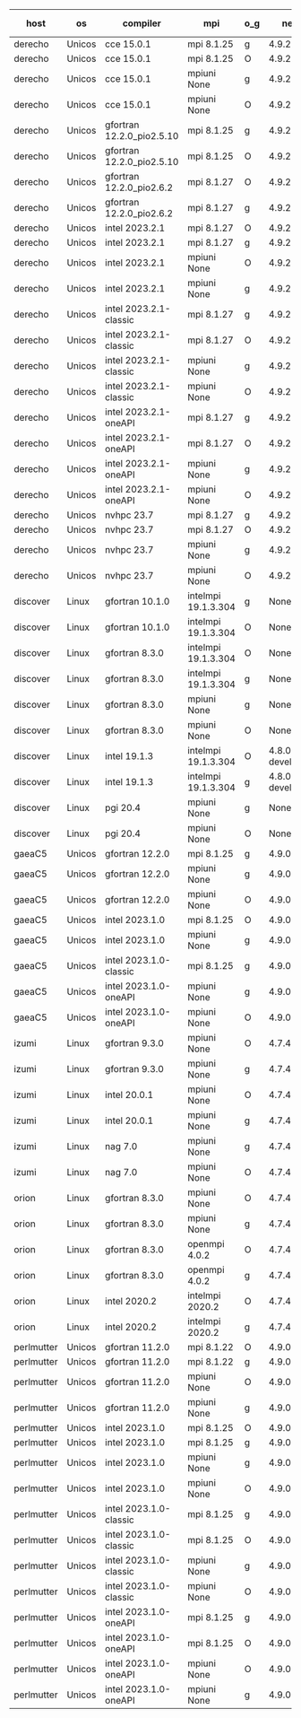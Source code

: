 

| host     | os       | compiler                              | mpi                      | o_g        | netcdf        | build       | u_pass          | u_fail          | s_pass            | s_fail            | e_pass             | e_fail             | nuopc_pass       | nuopc_fail       | artifacts link          |
|----------|----------|---------------------------------------|--------------------------|------------|---------------|-------------|-----------------|-----------------|-------------------|-------------------|--------------------|--------------------|------------------|------------------|-------------------------|
| derecho | Unicos | cce 15.0.1 | mpi 8.1.25  | g | 4.9.2  | PASS | 14032 | 76 | 49 | 0 | 81 | 0 | 47 | 0 | <a href="https://github.com/esmf-org/esmf-test-artifacts/tree/acdbebac9506c3a3a5ad648b963bef0ae612a73d/develop/cce/15.0.1/g/mpi/8.1.25" target="_blank">acdbeba</a> | 
| derecho | Unicos | cce 15.0.1 | mpi 8.1.25  | O | 4.9.2  | PASS | 14029 | 79 | 49 | 0 | 81 | 0 | 47 | 0 | <a href="https://github.com/esmf-org/esmf-test-artifacts/tree/6ffd4f1ca2c430474aa1770f4d61a65a2ed97113/develop/cce/15.0.1/O/mpi/8.1.25" target="_blank">6ffd4f1</a> | 
| derecho | Unicos | cce 15.0.1 | mpiuni None  | g | 4.9.2  | PASS | 12364 | 76 | 8 | 0 | 44 | 0 | None | None | <a href="https://github.com/esmf-org/esmf-test-artifacts/tree/7688e13bb9dbf58fb0d2451c8f2be549bb6b718f/develop/cce/15.0.1/g/mpiuni/None" target="_blank">7688e13</a> | 
| derecho | Unicos | cce 15.0.1 | mpiuni None  | O | 4.9.2  | PASS | 12362 | 78 | 8 | 0 | 44 | 0 | None | None | <a href="https://github.com/esmf-org/esmf-test-artifacts/tree/336b8294ccb189e73d5cfc9d63c7bc5744d2167c/develop/cce/15.0.1/O/mpiuni/None" target="_blank">336b829</a> | 
| derecho | Unicos | gfortran 12.2.0_pio2.5.10 | mpi 8.1.25  | g | 4.9.2  | PASS | 14108 | 0 | 49 | 0 | 81 | 0 | 47 | 0 | <a href="https://github.com/esmf-org/esmf-test-artifacts/tree/a81529593d80f5b37543672c86d892cc364cc63d/develop/gfortran/12.2.0_pio2.5.10/g/mpi/8.1.25" target="_blank">a815295</a> | 
| derecho | Unicos | gfortran 12.2.0_pio2.5.10 | mpi 8.1.25  | O | 4.9.2  | PASS | 14108 | 0 | 49 | 0 | 81 | 0 | 47 | 0 | <a href="https://github.com/esmf-org/esmf-test-artifacts/tree/9724fdb19a334eba0f0f97d23a652195f71acde9/develop/gfortran/12.2.0_pio2.5.10/O/mpi/8.1.25" target="_blank">9724fdb</a> | 
| derecho | Unicos | gfortran 12.2.0_pio2.6.2 | mpi 8.1.27  | O | 4.9.2  | PASS | 14108 | 0 | 49 | 0 | 81 | 0 | 47 | 0 | <a href="https://github.com/esmf-org/esmf-test-artifacts/tree/ea8ffb48c09219c520f65ad44d1eee803de60e30/develop/gfortran/12.2.0_pio2.6.2/O/mpi/8.1.27" target="_blank">ea8ffb4</a> | 
| derecho | Unicos | gfortran 12.2.0_pio2.6.2 | mpi 8.1.27  | g | 4.9.2  | PASS | 14108 | 0 | 49 | 0 | 81 | 0 | 47 | 0 | <a href="https://github.com/esmf-org/esmf-test-artifacts/tree/c67047b088f592d7d172c7e9887e6c287345aff9/develop/gfortran/12.2.0_pio2.6.2/g/mpi/8.1.27" target="_blank">c67047b</a> | 
| derecho | Unicos | intel 2023.2.1 | mpi 8.1.27  | O | 4.9.2  | PASS | 14108 | 0 | 49 | 0 | 81 | 0 | 47 | 0 | <a href="https://github.com/esmf-org/esmf-test-artifacts/tree/36def78294d88fae8d19bf570dcd0f09e7e61e85/develop/intel/2023.2.1/O/mpi/8.1.27" target="_blank">36def78</a> | 
| derecho | Unicos | intel 2023.2.1 | mpi 8.1.27  | g | 4.9.2  | PASS | 14108 | 0 | 49 | 0 | 81 | 0 | 47 | 0 | <a href="https://github.com/esmf-org/esmf-test-artifacts/tree/62069916d1ac461f57a3f03df6252b7f85f648ae/develop/intel/2023.2.1/g/mpi/8.1.27" target="_blank">6206991</a> | 
| derecho | Unicos | intel 2023.2.1 | mpiuni None  | O | 4.9.2  | PASS | 12440 | 0 | 8 | 0 | 44 | 0 | None | None | <a href="https://github.com/esmf-org/esmf-test-artifacts/tree/c8f5e5eb6578c0a838b9fab7a07bf45c27c57969/develop/intel/2023.2.1/O/mpiuni/None" target="_blank">c8f5e5e</a> | 
| derecho | Unicos | intel 2023.2.1 | mpiuni None  | g | 4.9.2  | PASS | 12440 | 0 | 8 | 0 | 44 | 0 | None | None | <a href="https://github.com/esmf-org/esmf-test-artifacts/tree/7e7e52f41443f7a7e3f8d059ebef242e85594736/develop/intel/2023.2.1/g/mpiuni/None" target="_blank">7e7e52f</a> | 
| derecho | Unicos | intel 2023.2.1-classic | mpi 8.1.27  | g | 4.9.2  | PASS | 14108 | 0 | 49 | 0 | 81 | 0 | 47 | 0 | <a href="https://github.com/esmf-org/esmf-test-artifacts/tree/ab1584216d681ebc4774e337522db02dae6d7ab4/develop/intel/2023.2.1-classic/g/mpi/8.1.27" target="_blank">ab15842</a> | 
| derecho | Unicos | intel 2023.2.1-classic | mpi 8.1.27  | O | 4.9.2  | PASS | 14108 | 0 | 49 | 0 | 81 | 0 | 47 | 0 | <a href="https://github.com/esmf-org/esmf-test-artifacts/tree/3586c0c3a0d5a379e6a5a55c333b12c3d149782e/develop/intel/2023.2.1-classic/O/mpi/8.1.27" target="_blank">3586c0c</a> | 
| derecho | Unicos | intel 2023.2.1-classic | mpiuni None  | g | 4.9.2  | PASS | 12440 | 0 | 8 | 0 | 44 | 0 | None | None | <a href="https://github.com/esmf-org/esmf-test-artifacts/tree/fbe2d5613ca9aa4c41b9cbd4df3e2b6c94290cbb/develop/intel/2023.2.1-classic/g/mpiuni/None" target="_blank">fbe2d56</a> | 
| derecho | Unicos | intel 2023.2.1-classic | mpiuni None  | O | 4.9.2  | PASS | 12440 | 0 | 8 | 0 | 44 | 0 | None | None | <a href="https://github.com/esmf-org/esmf-test-artifacts/tree/97a46b280f747cf9698bc96202e69019452629d8/develop/intel/2023.2.1-classic/O/mpiuni/None" target="_blank">97a46b2</a> | 
| derecho | Unicos | intel 2023.2.1-oneAPI | mpi 8.1.27  | g | 4.9.2  | PASS | 14108 | 0 | 49 | 0 | 81 | 0 | 47 | 0 | <a href="https://github.com/esmf-org/esmf-test-artifacts/tree/361fa24ea6904d7d1ac6c05feaea1b70d4c67adc/develop/intel/2023.2.1-oneAPI/g/mpi/8.1.27" target="_blank">361fa24</a> | 
| derecho | Unicos | intel 2023.2.1-oneAPI | mpi 8.1.27  | O | 4.9.2  | PASS | 14108 | 0 | 48 | 1 | 81 | 0 | 47 | 0 | <a href="https://github.com/esmf-org/esmf-test-artifacts/tree/ddb7969090e2e1e3d21e1f319c3a2af3f7222a26/develop/intel/2023.2.1-oneAPI/O/mpi/8.1.27" target="_blank">ddb7969</a> | 
| derecho | Unicos | intel 2023.2.1-oneAPI | mpiuni None  | g | 4.9.2  | PASS | 12440 | 0 | 8 | 0 | 44 | 0 | None | None | <a href="https://github.com/esmf-org/esmf-test-artifacts/tree/345b58aee7b2fd5918db5b5b152447fd3edbec4d/develop/intel/2023.2.1-oneAPI/g/mpiuni/None" target="_blank">345b58a</a> | 
| derecho | Unicos | intel 2023.2.1-oneAPI | mpiuni None  | O | 4.9.2  | PASS | 12440 | 0 | 8 | 0 | 44 | 0 | None | None | <a href="https://github.com/esmf-org/esmf-test-artifacts/tree/cff5b1bf049ed3d0fc006f130ea3831010ea9a7b/develop/intel/2023.2.1-oneAPI/O/mpiuni/None" target="_blank">cff5b1b</a> | 
| derecho | Unicos | nvhpc 23.7 | mpi 8.1.27  | g | 4.9.2  | PASS | 14108 | 0 | 49 | 0 | 81 | 0 | 47 | 0 | <a href="https://github.com/esmf-org/esmf-test-artifacts/tree/1f7d801e72469cd40e8f89fd7f199d49b37258c9/develop/nvhpc/23.7/g/mpi/8.1.27" target="_blank">1f7d801</a> | 
| derecho | Unicos | nvhpc 23.7 | mpi 8.1.27  | O | 4.9.2  | PASS | 14108 | 0 | 49 | 0 | 81 | 0 | 47 | 0 | <a href="https://github.com/esmf-org/esmf-test-artifacts/tree/70853b600ec102e80eeefa7014b1cc59035aa36f/develop/nvhpc/23.7/O/mpi/8.1.27" target="_blank">70853b6</a> | 
| derecho | Unicos | nvhpc 23.7 | mpiuni None  | g | 4.9.2  | PASS | 12440 | 0 | 8 | 0 | 44 | 0 | None | None | <a href="https://github.com/esmf-org/esmf-test-artifacts/tree/b5bb0a80fa567a6dc8fdfe7cea371fd44c538837/develop/nvhpc/23.7/g/mpiuni/None" target="_blank">b5bb0a8</a> | 
| derecho | Unicos | nvhpc 23.7 | mpiuni None  | O | 4.9.2  | PASS | 12440 | 0 | 8 | 0 | 44 | 0 | None | None | <a href="https://github.com/esmf-org/esmf-test-artifacts/tree/2ea844a59a4c794a639145a4e979c99fe51b81e6/develop/nvhpc/23.7/O/mpiuni/None" target="_blank">2ea844a</a> | 
| discover | Linux | gfortran 10.1.0 | intelmpi 19.1.3.304  | g | None  | PASS | 14093 | 15 | 49 | 0 | 81 | 0 | 47 | 0 | <a href="https://github.com/esmf-org/esmf-test-artifacts/tree/61c1e92be3d4eac315e5bbc6ec82d66e3c064419/develop/gfortran/10.1.0/g/intelmpi/19.1.3.304" target="_blank">61c1e92</a> | 
| discover | Linux | gfortran 10.1.0 | intelmpi 19.1.3.304  | O | None  | PASS | 14093 | 15 | 49 | 0 | 81 | 0 | 47 | 0 | <a href="https://github.com/esmf-org/esmf-test-artifacts/tree/f4ae03cc99f44c0775f5784e7317e69b51f52a05/develop/gfortran/10.1.0/O/intelmpi/19.1.3.304" target="_blank">f4ae03c</a> | 
| discover | Linux | gfortran 8.3.0 | intelmpi 19.1.3.304  | O | None  | PASS | 14093 | 15 | 49 | 0 | 81 | 0 | 47 | 0 | <a href="https://github.com/esmf-org/esmf-test-artifacts/tree/f90f21775283e2a96d6cdf38c10eb31731f9c70f/develop/gfortran/8.3.0/O/intelmpi/19.1.3.304" target="_blank">f90f217</a> | 
| discover | Linux | gfortran 8.3.0 | intelmpi 19.1.3.304  | g | None  | PASS | 14093 | 15 | 49 | 0 | 81 | 0 | 47 | 0 | <a href="https://github.com/esmf-org/esmf-test-artifacts/tree/cf9f5a2d0887504d5362bb05b4197bebe94de197/develop/gfortran/8.3.0/g/intelmpi/19.1.3.304" target="_blank">cf9f5a2</a> | 
| discover | Linux | gfortran 8.3.0 | mpiuni None  | g | None  | PASS | 12440 | 0 | 8 | 0 | 44 | 0 | None | None | <a href="https://github.com/esmf-org/esmf-test-artifacts/tree/95d8fccd0d6814ff40eba2d189ff293e6979518e/develop/gfortran/8.3.0/g/mpiuni/None" target="_blank">95d8fcc</a> | 
| discover | Linux | gfortran 8.3.0 | mpiuni None  | O | None  | PASS | 12440 | 0 | 8 | 0 | 44 | 0 | None | None | <a href="https://github.com/esmf-org/esmf-test-artifacts/tree/a427023d76af236463afaed2f5db039bb4c66250/develop/gfortran/8.3.0/O/mpiuni/None" target="_blank">a427023</a> | 
| discover | Linux | intel 19.1.3 | intelmpi 19.1.3.304  | O | 4.8.0-development  | PASS | 14108 | 0 | 49 | 0 | 81 | 0 | 47 | 0 | <a href="https://github.com/esmf-org/esmf-test-artifacts/tree/9983e3e200a9dd5264578f25ccfdc1caa1e2a9ca/develop/intel/19.1.3/O/intelmpi/19.1.3.304" target="_blank">9983e3e</a> | 
| discover | Linux | intel 19.1.3 | intelmpi 19.1.3.304  | g | 4.8.0-development  | PASS | None | None | None | None | None | None | None | None | <a href="https://github.com/esmf-org/esmf-test-artifacts/tree/d89f163a6b728b1e191e857696eb10a9854d506b/develop/intel/19.1.3/g/intelmpi/19.1.3.304" target="_blank">d89f163</a> | 
| discover | Linux | pgi 20.4 | mpiuni None  | g | None  | PASS | 12440 | 0 | 8 | 0 | 44 | 0 | None | None | <a href="https://github.com/esmf-org/esmf-test-artifacts/tree/218388af124a2d20af14f35b5ccc627f94774a59/develop/pgi/20.4/g/mpiuni/None" target="_blank">218388a</a> | 
| discover | Linux | pgi 20.4 | mpiuni None  | O | None  | PASS | 12440 | 0 | 8 | 0 | 44 | 0 | None | None | <a href="https://github.com/esmf-org/esmf-test-artifacts/tree/d5c136fe72000b2df7f7de80c6cec8490afc6517/develop/pgi/20.4/O/mpiuni/None" target="_blank">d5c136f</a> | 
| gaeaC5 | Unicos | gfortran 12.2.0 | mpi 8.1.25  | g | 4.9.0  | PASS | None | None | None | None | None | None | None | None | <a href="https://github.com/esmf-org/esmf-test-artifacts/tree/d7994e1d41d46ac6dc9e3a520348f78d50f0e738/develop/gfortran/12.2.0/g/mpi/8.1.25" target="_blank">d7994e1</a> | 
| gaeaC5 | Unicos | gfortran 12.2.0 | mpiuni None  | g | 4.9.0  | PASS | 12440 | 0 | 8 | 0 | 44 | 0 | None | None | <a href="https://github.com/esmf-org/esmf-test-artifacts/tree/fe418c007da6224b63e5999595eb8b615b534c52/develop/gfortran/12.2.0/g/mpiuni/None" target="_blank">fe418c0</a> | 
| gaeaC5 | Unicos | gfortran 12.2.0 | mpiuni None  | O | 4.9.0  | PASS | 12440 | 0 | 8 | 0 | 44 | 0 | None | None | <a href="https://github.com/esmf-org/esmf-test-artifacts/tree/ffaed192b10cc2e200973941a7c86c65dc639ffe/develop/gfortran/12.2.0/O/mpiuni/None" target="_blank">ffaed19</a> | 
| gaeaC5 | Unicos | intel 2023.1.0 | mpi 8.1.25  | O | 4.9.0  | PASS | None | None | None | None | None | None | None | None | <a href="https://github.com/esmf-org/esmf-test-artifacts/tree/9f4feb413c51191f75009407f61f23d45fc7c28d/develop/intel/2023.1.0/O/mpi/8.1.25" target="_blank">9f4feb4</a> | 
| gaeaC5 | Unicos | intel 2023.1.0 | mpiuni None  | g | 4.9.0  | PASS | 12440 | 0 | 8 | 0 | 44 | 0 | None | None | <a href="https://github.com/esmf-org/esmf-test-artifacts/tree/fbaf938a78c1f9b6f3bb421986530beedb89c21a/develop/intel/2023.1.0/g/mpiuni/None" target="_blank">fbaf938</a> | 
| gaeaC5 | Unicos | intel 2023.1.0-classic | mpi 8.1.25  | g | 4.9.0  | PASS | 14108 | 0 | 49 | 0 | 81 | 0 | 47 | 0 | <a href="https://github.com/esmf-org/esmf-test-artifacts/tree/3653845e027a6fe7a3571c25ecf2072e30976f00/develop/intel/2023.1.0-classic/g/mpi/8.1.25" target="_blank">3653845</a> | 
| gaeaC5 | Unicos | intel 2023.1.0-oneAPI | mpiuni None  | g | 4.9.0  | PASS | None | None | None | None | None | None | None | None | <a href="https://github.com/esmf-org/esmf-test-artifacts/tree/8d6c404cd40dd74ff736ccb801cb5fcbf712dacd/develop/intel/2023.1.0-oneAPI/g/mpiuni/None" target="_blank">8d6c404</a> | 
| gaeaC5 | Unicos | intel 2023.1.0-oneAPI | mpiuni None  | O | 4.9.0  | PASS | 12440 | 0 | 8 | 0 | 44 | 0 | None | None | <a href="https://github.com/esmf-org/esmf-test-artifacts/tree/b54f9f9696614f426196355ac6968400222d7141/develop/intel/2023.1.0-oneAPI/O/mpiuni/None" target="_blank">b54f9f9</a> | 
| izumi | Linux | gfortran 9.3.0 | mpiuni None  | O | 4.7.4  | PASS | 12440 | 0 | 8 | 0 | 44 | 0 | None | None | <a href="https://github.com/esmf-org/esmf-test-artifacts/tree/bd25484637ceaa880b0dbff620c7552b38693317/develop/gfortran/9.3.0/O/mpiuni/None" target="_blank">bd25484</a> | 
| izumi | Linux | gfortran 9.3.0 | mpiuni None  | g | 4.7.4  | PASS | None | None | None | None | None | None | None | None | <a href="https://github.com/esmf-org/esmf-test-artifacts/tree/36398813a278b0789ed95d17324ad2bd0d2dd0dd/develop/gfortran/9.3.0/g/mpiuni/None" target="_blank">3639881</a> | 
| izumi | Linux | intel 20.0.1 | mpiuni None  | O | 4.7.4  | PASS | None | None | None | None | None | None | None | None | <a href="https://github.com/esmf-org/esmf-test-artifacts/tree/9b73a308277c84f80662816a6f8bc67ceeead540/develop/intel/20.0.1/O/mpiuni/None" target="_blank">9b73a30</a> | 
| izumi | Linux | intel 20.0.1 | mpiuni None  | g | 4.7.4  | PASS | None | None | None | None | None | None | None | None | <a href="https://github.com/esmf-org/esmf-test-artifacts/tree/631ba3da6b0a2ddfff7d5d6f76febe8a4c2316c5/develop/intel/20.0.1/g/mpiuni/None" target="_blank">631ba3d</a> | 
| izumi | Linux | nag 7.0 | mpiuni None  | g | 4.7.4  | PASS | None | None | None | None | None | None | None | None | <a href="https://github.com/esmf-org/esmf-test-artifacts/tree/3b69cb03d2eda35dc6e41b8884ae39b973fd4092/develop/nag/7.0/g/mpiuni/None" target="_blank">3b69cb0</a> | 
| izumi | Linux | nag 7.0 | mpiuni None  | O | 4.7.4  | PASS | None | None | None | None | None | None | None | None | <a href="https://github.com/esmf-org/esmf-test-artifacts/tree/a7ec2e7de92b384727f342a806b909dc4d25e416/develop/nag/7.0/O/mpiuni/None" target="_blank">a7ec2e7</a> | 
| orion | Linux | gfortran 8.3.0 | mpiuni None  | O | 4.7.4  | PASS | 12440 | 0 | 8 | 0 | 44 | 0 | None | None | <a href="https://github.com/esmf-org/esmf-test-artifacts/tree/aad0fc72bf0e6a48dbe53ce4b3585a7f5b2534e3/develop/gfortran/8.3.0/O/mpiuni/None" target="_blank">aad0fc7</a> | 
| orion | Linux | gfortran 8.3.0 | mpiuni None  | g | 4.7.4  | PASS | 12440 | 0 | 8 | 0 | 44 | 0 | None | None | <a href="https://github.com/esmf-org/esmf-test-artifacts/tree/aa63601df76b1baa4a9c508d0e154344de97adba/develop/gfortran/8.3.0/g/mpiuni/None" target="_blank">aa63601</a> | 
| orion | Linux | gfortran 8.3.0 | openmpi 4.0.2  | O | 4.7.4  | PASS | 14108 | 0 | 49 | 0 | 81 | 0 | 47 | 0 | <a href="https://github.com/esmf-org/esmf-test-artifacts/tree/83c94aca27491b23a42d78c9585532db2558d3bf/develop/gfortran/8.3.0/O/openmpi/4.0.2" target="_blank">83c94ac</a> | 
| orion | Linux | gfortran 8.3.0 | openmpi 4.0.2  | g | 4.7.4  | PASS | 14108 | 0 | 49 | 0 | 81 | 0 | 47 | 0 | <a href="https://github.com/esmf-org/esmf-test-artifacts/tree/02b396cba1dbc4e02b0639722700f9e4f2471c74/develop/gfortran/8.3.0/g/openmpi/4.0.2" target="_blank">02b396c</a> | 
| orion | Linux | intel 2020.2 | intelmpi 2020.2  | O | 4.7.4  | PASS | 14108 | 0 | 49 | 0 | 81 | 0 | 47 | 0 | <a href="https://github.com/esmf-org/esmf-test-artifacts/tree/9123fbf140cda6c9f41a666534001c3c1fc1c52b/develop/intel/2020.2/O/intelmpi/2020.2" target="_blank">9123fbf</a> | 
| orion | Linux | intel 2020.2 | intelmpi 2020.2  | g | 4.7.4  | PASS | 14108 | 0 | 49 | 0 | 81 | 0 | 47 | 0 | <a href="https://github.com/esmf-org/esmf-test-artifacts/tree/de7d1124c9f8fd4fabdbd08c2513935a84162ee5/develop/intel/2020.2/g/intelmpi/2020.2" target="_blank">de7d112</a> | 
| perlmutter | Unicos | gfortran 11.2.0 | mpi 8.1.22  | O | 4.9.0  | PASS | 14108 | 0 | 49 | 0 | 81 | 0 | 47 | 0 | <a href="https://github.com/esmf-org/esmf-test-artifacts/tree/b1ccadd58613d98b59e01bac9113ec960685ecc6/develop/gfortran/11.2.0/O/mpi/8.1.22" target="_blank">b1ccadd</a> | 
| perlmutter | Unicos | gfortran 11.2.0 | mpi 8.1.22  | g | 4.9.0  | PASS | 14108 | 0 | 49 | 0 | 81 | 0 | 47 | 0 | <a href="https://github.com/esmf-org/esmf-test-artifacts/tree/cd2f2cf6c5930a4a6b051ff23c5dd5919336bc25/develop/gfortran/11.2.0/g/mpi/8.1.22" target="_blank">cd2f2cf</a> | 
| perlmutter | Unicos | gfortran 11.2.0 | mpiuni None  | O | 4.9.0  | PASS | 12440 | 0 | 8 | 0 | 44 | 0 | None | None | <a href="https://github.com/esmf-org/esmf-test-artifacts/tree/c8fc537f28b0ccb5ca51d073ab307b768ff4e324/develop/gfortran/11.2.0/O/mpiuni/None" target="_blank">c8fc537</a> | 
| perlmutter | Unicos | gfortran 11.2.0 | mpiuni None  | g | 4.9.0  | PASS | 12440 | 0 | 8 | 0 | 44 | 0 | None | None | <a href="https://github.com/esmf-org/esmf-test-artifacts/tree/1943de714e4fa62a3e0cac8003d7fd43d7de6866/develop/gfortran/11.2.0/g/mpiuni/None" target="_blank">1943de7</a> | 
| perlmutter | Unicos | intel 2023.1.0 | mpi 8.1.25  | O | 4.9.0  | PASS | 14108 | 0 | 49 | 0 | 81 | 0 | 47 | 0 | <a href="https://github.com/esmf-org/esmf-test-artifacts/tree/d03c6a1cd7a1bb69044dbd92a9d23d7378053a2b/develop/intel/2023.1.0/O/mpi/8.1.25" target="_blank">d03c6a1</a> | 
| perlmutter | Unicos | intel 2023.1.0 | mpi 8.1.25  | g | 4.9.0  | PASS | 14108 | 0 | 49 | 0 | 81 | 0 | 47 | 0 | <a href="https://github.com/esmf-org/esmf-test-artifacts/tree/4c8850ab3ac9a8f609003893ac3334dd626dbad8/develop/intel/2023.1.0/g/mpi/8.1.25" target="_blank">4c8850a</a> | 
| perlmutter | Unicos | intel 2023.1.0 | mpiuni None  | g | 4.9.0  | PASS | 12440 | 0 | 8 | 0 | 44 | 0 | None | None | <a href="https://github.com/esmf-org/esmf-test-artifacts/tree/d9ab67ee0467093098ab2922e5dc9dc6c06d6dbf/develop/intel/2023.1.0/g/mpiuni/None" target="_blank">d9ab67e</a> | 
| perlmutter | Unicos | intel 2023.1.0 | mpiuni None  | O | 4.9.0  | PASS | 12440 | 0 | 8 | 0 | 44 | 0 | None | None | <a href="https://github.com/esmf-org/esmf-test-artifacts/tree/341386b50faab409ec165a32c15fdce02497bcab/develop/intel/2023.1.0/O/mpiuni/None" target="_blank">341386b</a> | 
| perlmutter | Unicos | intel 2023.1.0-classic | mpi 8.1.25  | g | 4.9.0  | PASS | 14108 | 0 | 49 | 0 | 81 | 0 | 47 | 0 | <a href="https://github.com/esmf-org/esmf-test-artifacts/tree/60e99e79001779374966facdc9f1eb8ed513acbc/develop/intel/2023.1.0-classic/g/mpi/8.1.25" target="_blank">60e99e7</a> | 
| perlmutter | Unicos | intel 2023.1.0-classic | mpi 8.1.25  | O | 4.9.0  | PASS | 14108 | 0 | 49 | 0 | 81 | 0 | 47 | 0 | <a href="https://github.com/esmf-org/esmf-test-artifacts/tree/bd70d443ba086673e6e88406462614d8cb985412/develop/intel/2023.1.0-classic/O/mpi/8.1.25" target="_blank">bd70d44</a> | 
| perlmutter | Unicos | intel 2023.1.0-classic | mpiuni None  | g | 4.9.0  | PASS | 12440 | 0 | 8 | 0 | 44 | 0 | None | None | <a href="https://github.com/esmf-org/esmf-test-artifacts/tree/7a9c830a1fae90db2690fdda96f1fa6c23eb7fdb/develop/intel/2023.1.0-classic/g/mpiuni/None" target="_blank">7a9c830</a> | 
| perlmutter | Unicos | intel 2023.1.0-classic | mpiuni None  | O | 4.9.0  | PASS | 12440 | 0 | 8 | 0 | 44 | 0 | None | None | <a href="https://github.com/esmf-org/esmf-test-artifacts/tree/cfc2c949ce11d7f6f6c87267fbffebc15d6a17e9/develop/intel/2023.1.0-classic/O/mpiuni/None" target="_blank">cfc2c94</a> | 
| perlmutter | Unicos | intel 2023.1.0-oneAPI | mpi 8.1.25  | g | 4.9.0  | PASS | 14108 | 0 | 49 | 0 | 81 | 0 | 37 | 10 | <a href="https://github.com/esmf-org/esmf-test-artifacts/tree/dcf8d97d81568a97ba3a3cf6e2ee0f7c18a277cc/develop/intel/2023.1.0-oneAPI/g/mpi/8.1.25" target="_blank">dcf8d97</a> | 
| perlmutter | Unicos | intel 2023.1.0-oneAPI | mpi 8.1.25  | O | 4.9.0  | PASS | 14108 | 0 | 48 | 1 | 81 | 0 | 37 | 10 | <a href="https://github.com/esmf-org/esmf-test-artifacts/tree/2957fe4e5ff1754ce13ea3d35e2dd07b31762da8/develop/intel/2023.1.0-oneAPI/O/mpi/8.1.25" target="_blank">2957fe4</a> | 
| perlmutter | Unicos | intel 2023.1.0-oneAPI | mpiuni None  | O | 4.9.0  | PASS | 12440 | 0 | 8 | 0 | 44 | 0 | None | None | <a href="https://github.com/esmf-org/esmf-test-artifacts/tree/02df029b0b32d3558d741d37a33a755afee77aeb/develop/intel/2023.1.0-oneAPI/O/mpiuni/None" target="_blank">02df029</a> | 
| perlmutter | Unicos | intel 2023.1.0-oneAPI | mpiuni None  | g | 4.9.0  | PASS | 12440 | 0 | 8 | 0 | 44 | 0 | None | None | <a href="https://github.com/esmf-org/esmf-test-artifacts/tree/1067dd61062d814f66cb55e0d28d131a26e6d3a0/develop/intel/2023.1.0-oneAPI/g/mpiuni/None" target="_blank">1067dd6</a> | 
